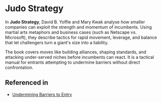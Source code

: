# Judo Strategy

In **Judo Strategy**, David B. Yoffie and Mary Kwak analyse how smaller companies can exploit the strength and momentum of incumbents. Using martial arts metaphors and business cases (such as Netscape vs. Microsoft), they describe tactics for rapid movement, leverage, and balance that let challengers turn a giant's size into a liability.

The book covers moves like building alliances, shaping standards, and attacking under-served niches before incumbents can react. It is a tactical manual for entrants attempting to undermine barriers without direct confrontation.

## Referenced in

- [Undermining Barriers to Entry](/strategies/attacking/undermining-barriers-to-entry)
